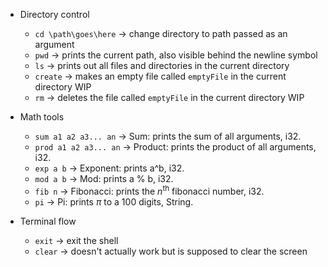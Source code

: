 - Directory control
  - ```cd \path\goes\here``` -> change directory to path passed as an argument
  - ```pwd``` -> prints the current path, also visible behind the newline symbol
  - ```ls``` -> prints out all files and directories in the current directory
  - ```create``` -> makes an empty file called ```emptyFile``` in the current directory WIP
  - ```rm``` -> deletes the file called ```emptyFile``` in the current directory WIP

- Math tools
  - ```sum a1 a2 a3... an``` -> Sum: prints the sum of all arguments, i32.
  - ```prod a1 a2 a3... an``` -> Product: prints the product of all arguments, i32. 
  - ```exp a b``` -> Exponent: prints a^b, i32.
  - ```mod a b``` -> Mod: prints a % b, i32. 
  - ```fib n``` -> Fibonacci: prints the $n^{\text{th}}$ fibonacci number, i32.
  - ```pi``` -> Pi: prints $\pi$ to a 100 digits, String.

- Terminal flow
  - ```exit``` -> exit the shell
  - ```clear``` -> doesn't actually work but is supposed to clear the screen 
